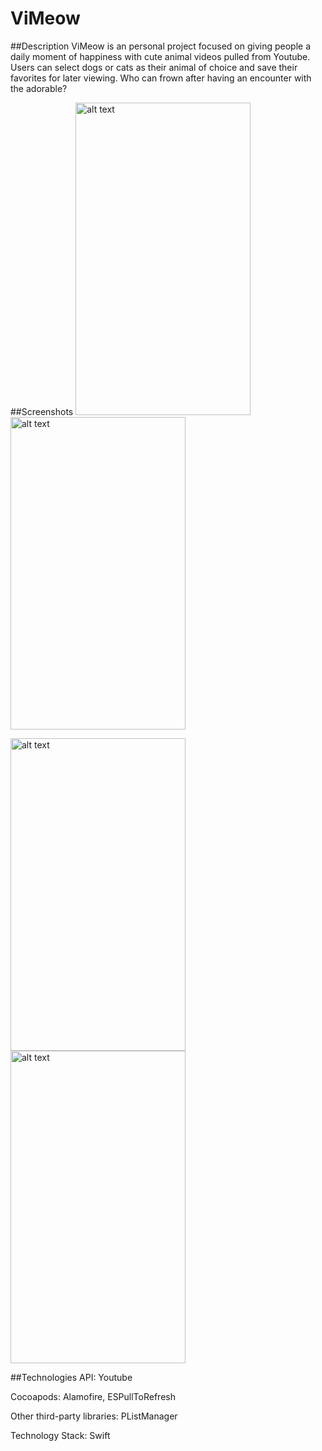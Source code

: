 # ViMeow

##Description
ViMeow is an personal project focused on giving people a daily moment of happiness with cute animal videos pulled from Youtube. Users can select dogs or cats as their animal of choice and save their favorites for later viewing. Who can frown after having an encounter with the adorable?

##Screenshots
<img src="https://cloud.githubusercontent.com/assets/17561356/23348378/0edce71a-fc6f-11e6-8c61-36f907379681.png" alt="alt text" width="280" height="500">
<img src="https://cloud.githubusercontent.com/assets/17561356/23348376/0ed940a6-fc6f-11e6-884c-c983641097df.png" alt="alt text" width="280" height="500">

<img src="https://cloud.githubusercontent.com/assets/17561356/23348379/0edf3ae2-fc6f-11e6-85cc-534726cb1818.png" alt="alt text" width="280" height="500">
<img src="https://cloud.githubusercontent.com/assets/17561356/23348541/acd2a954-fc70-11e6-9f75-9b5de5d3b2d9.png" alt="alt text" width="280" height="500">

##Technologies
API: Youtube

Cocoapods: Alamofire, ESPullToRefresh

Other third-party libraries: PListManager

Technology Stack: Swift
